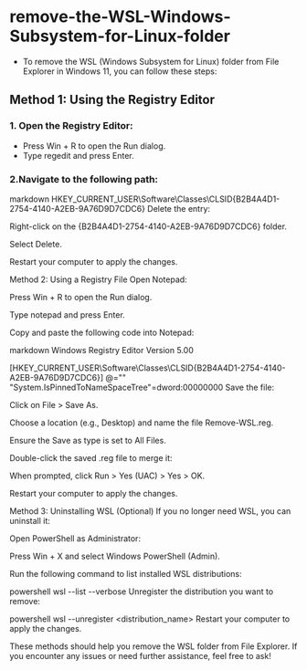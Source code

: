 # remove-the-WSL-Windows-Subsystem-for-Linux-folder

- To remove the WSL (Windows Subsystem for Linux) folder from File Explorer in Windows 11, you can follow these steps:

## Method 1: Using the Registry Editor
   ### 1. Open the Registry Editor: 
  - Press Win + R to open the Run dialog.
  - Type regedit and press Enter.
  ### 2.Navigate to the following path:

markdown
HKEY_CURRENT_USER\Software\Classes\CLSID\{B2B4A4D1-2754-4140-A2EB-9A76D9D7CDC6}
Delete the entry:

Right-click on the {B2B4A4D1-2754-4140-A2EB-9A76D9D7CDC6} folder.

Select Delete.

Restart your computer to apply the changes.

Method 2: Using a Registry File
Open Notepad:

Press Win + R to open the Run dialog.

Type notepad and press Enter.

Copy and paste the following code into Notepad:

markdown
Windows Registry Editor Version 5.00

[HKEY_CURRENT_USER\Software\Classes\CLSID\{B2B4A4D1-2754-4140-A2EB-9A76D9D7CDC6}]
@=""
"System.IsPinnedToNameSpaceTree"=dword:00000000
Save the file:

Click on File > Save As.

Choose a location (e.g., Desktop) and name the file Remove-WSL.reg.

Ensure the Save as type is set to All Files.

Double-click the saved .reg file to merge it:

When prompted, click Run > Yes (UAC) > Yes > OK.

Restart your computer to apply the changes.

Method 3: Uninstalling WSL (Optional)
If you no longer need WSL, you can uninstall it:

Open PowerShell as Administrator:

Press Win + X and select Windows PowerShell (Admin).

Run the following command to list installed WSL distributions:

powershell
wsl --list --verbose
Unregister the distribution you want to remove:

powershell
wsl --unregister <distribution_name>
Restart your computer to apply the changes.

These methods should help you remove the WSL folder from File Explorer. If you encounter any issues or need further assistance, feel free to ask!


